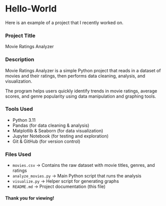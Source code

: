 # Hello-World
Here is an example of a project that I recently worked on.

### Project Title  
Movie Ratings Analyzer

### Description  
Movie Ratings Analyzer is a simple Python project that reads in a dataset of movies and their ratings, then performs data cleaning, analysis, and visualization.  

The program helps users quickly identify trends in movie ratings, average scores, and genre popularity using data manipulation and graphing tools.  

### Tools Used  
- Python 3.11  
- Pandas (for data cleaning & analysis)  
- Matplotlib & Seaborn (for data visualization)  
- Jupyter Notebook (for testing and exploration)  
- Git & GitHub (for version control)
  
### Files Used  
- `movies.csv` → Contains the raw dataset with movie titles, genres, and ratings  
- `analyze_movies.py` → Main Python script that runs the analysis  
- `visualize.py` → Helper script for generating graphs  
- `README.md` → Project documentation (this file)

#### Thank you for viewing!
